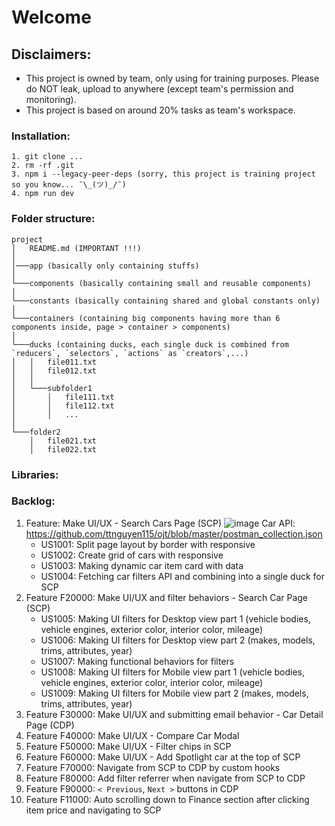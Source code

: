 # Welcome

## Disclaimers:

-   This project is owned by team, only using for training purposes. Please do NOT leak, upload to anywhere (except team's permission and monitoring).
-   This project is based on around 20% tasks as team's workspace.

### Installation:

```
1. git clone ...
2. rm -rf .git
3. npm i --legacy-peer-deps (sorry, this project is training project so you know... ¯\_(ツ)_/¯)
4. npm run dev
```

### Folder structure:

```
project
│   README.md (IMPORTANT !!!)
│
│───app (basically only containing stuffs)
│
└───components (basically containing small and reusable components)
│
└───constants (basically containing shared and global constants only)
│
└───containers (containing big components having more than 6 components inside, page > container > components)
│
└───ducks (containing ducks, each single duck is combined from `reducers`, `selectors`, `actions` as `creators`,...)
│   │   file011.txt
│   │   file012.txt
│   │
│   └───subfolder1
│       │   file111.txt
│       │   file112.txt
│       │   ...
│
└───folder2
    │   file021.txt
    │   file022.txt
```

### Libraries:

### Backlog:

1. Feature: Make UI/UX - Search Cars Page (SCP)
   ![image](https://github.com/ttnguyen115/ojt/assets/56264793/ae70d872-96f7-44fd-9f3e-76e0ff8a3e4f)
   Car API: https://github.com/ttnguyen115/ojt/blob/master/postman_collection.json
    - US1001: Split page layout by border with responsive
    - US1002: Create grid of cars with responsive
    - US1003: Making dynamic car item card with data
    - US1004: Fetching car filters API and combining into a single duck for SCP
2. Feature F20000: Make UI/UX and filter behaviors - Search Car Page (SCP)
    - US1005: Making UI filters for Desktop view part 1 (vehicle bodies, vehicle engines, exterior color, interior color, mileage)
    - US1006: Making UI filters for Desktop view part 2 (makes, models, trims, attributes, year)
    - US1007: Making functional behaviors for filters
    - US1008: Making UI filters for Mobile view part 1 (vehicle bodies, vehicle engines, exterior color, interior color, mileage)
    - US1009: Making UI filters for Mobile view part 2 (makes, models, trims, attributes, year)
3. Feature F30000: Make UI/UX and submitting email behavior - Car Detail Page (CDP)
4. Feature F40000: Make UI/UX - Compare Car Modal
5. Feature F50000: Make UI/UX - Filter chips in SCP
6. Feature F60000: Make UI/UX - Add Spotlight car at the top of SCP
7. Feature F70000: Navigate from SCP to CDP by custom hooks
8. Feature F80000: Add filter referrer when navigate from SCP to CDP
9. Feature F90000: `< Previous`, `Next >` buttons in CDP
10. Feature F11000: Auto scrolling down to Finance section after clicking item price and navigating to SCP
